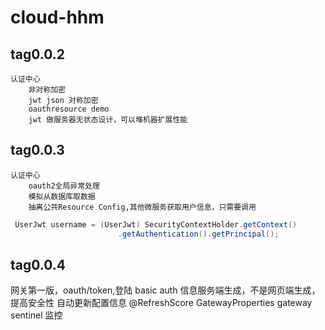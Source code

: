 # cloud-hhm
## tag0.0.2
    认证中心
        非对称加密
        jwt json 对称加密
        oauthresource demo
        jwt 做服务器无状态设计，可以堆机器扩展性能
        
## tag0.0.3
    认证中心
        oauth2全局异常处理
        模拟从数据库取数据
        抽离公共Resource Config,其他微服务获取用户信息，只需要调用
```java
 UserJwt username = (UserJwt) SecurityContextHolder.getContext()
                        .getAuthentication().getPrincipal();
```
## tag0.0.4
网关第一版，oauth/token,登陆 basic auth 信息服务端生成，不是网页端生成，提高安全性
自动更新配置信息
@RefreshScore GatewayProperties
gateway sentinel 监控

        
